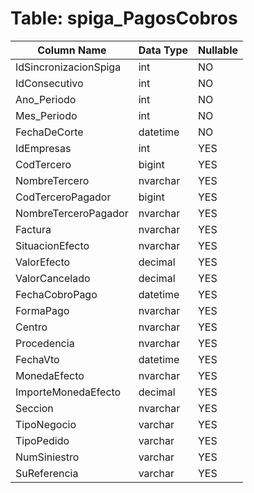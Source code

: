 # Table: spiga_PagosCobros

| Column Name | Data Type | Nullable |
|-------------|-----------|----------|
| IdSincronizacionSpiga | int | NO |
| IdConsecutivo | int | NO |
| Ano_Periodo | int | NO |
| Mes_Periodo | int | NO |
| FechaDeCorte | datetime | NO |
| IdEmpresas | int | YES |
| CodTercero | bigint | YES |
| NombreTercero | nvarchar | YES |
| CodTerceroPagador | bigint | YES |
| NombreTerceroPagador | nvarchar | YES |
| Factura | nvarchar | YES |
| SituacionEfecto | nvarchar | YES |
| ValorEfecto | decimal | YES |
| ValorCancelado | decimal | YES |
| FechaCobroPago | datetime | YES |
| FormaPago | nvarchar | YES |
| Centro | nvarchar | YES |
| Procedencia | nvarchar | YES |
| FechaVto | datetime | YES |
| MonedaEfecto | nvarchar | YES |
| ImporteMonedaEfecto | decimal | YES |
| Seccion | nvarchar | YES |
| TipoNegocio | varchar | YES |
| TipoPedido | varchar | YES |
| NumSiniestro | varchar | YES |
| SuReferencia | varchar | YES |
